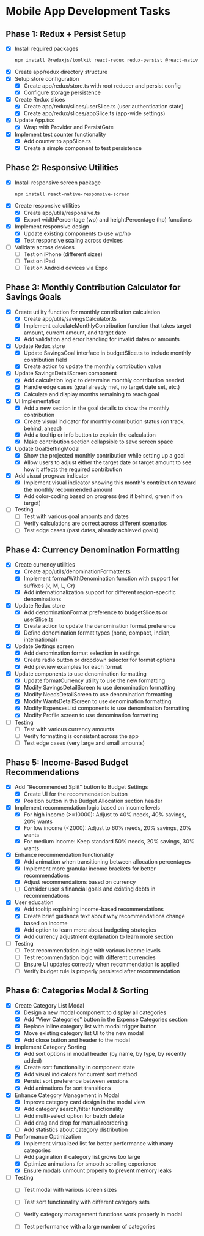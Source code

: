 # Mobile App Development Tasks

## Phase 1: Redux + Persist Setup
- [x] Install required packages
  ```bash
  npm install @reduxjs/toolkit react-redux redux-persist @react-native-async-storage/async-storage
  ```
- [x] Create app/redux directory structure
- [x] Setup store configuration
  - [x] Create app/redux/store.ts with root reducer and persist config
  - [x] Configure storage persistence
- [x] Create Redux slices
  - [x] Create app/redux/slices/userSlice.ts (user authentication state)
  - [x] Create app/redux/slices/appSlice.ts (app-wide settings)
- [x] Update App.tsx
  - [x] Wrap with Provider and PersistGate
- [x] Implement test counter functionality
  - [x] Add counter to appSlice.ts 
  - [x] Create a simple component to test persistence

## Phase 2: Responsive Utilities
- [x] Install responsive screen package
  ```bash
  npm install react-native-responsive-screen
  ```
- [x] Create responsive utilities
  - [x] Create app/utils/responsive.ts
  - [x] Export widthPercentage (wp) and heightPercentage (hp) functions
- [x] Implement responsive design
  - [x] Update existing components to use wp/hp
  - [x] Test responsive scaling across devices
- [ ] Validate across devices
  - [ ] Test on iPhone (different sizes)
  - [ ] Test on iPad
  - [ ] Test on Android devices via Expo

## Phase 3: Monthly Contribution Calculator for Savings Goals
- [x] Create utility function for monthly contribution calculation
  - [x] Create app/utils/savingsCalculator.ts
  - [x] Implement calculateMonthlyContribution function that takes target amount, current amount, and target date
  - [x] Add validation and error handling for invalid dates or amounts
- [x] Update Redux store
  - [x] Update SavingsGoal interface in budgetSlice.ts to include monthly contribution field
  - [x] Create action to update the monthly contribution value
- [x] Update SavingsDetailScreen component
  - [x] Add calculation logic to determine monthly contribution needed
  - [x] Handle edge cases (goal already met, no target date set, etc.)
  - [x] Calculate and display months remaining to reach goal
- [x] UI Implementation
  - [x] Add a new section in the goal details to show the monthly contribution
  - [x] Create visual indicator for monthly contribution status (on track, behind, ahead)
  - [x] Add a tooltip or info button to explain the calculation
  - [x] Make contribution section collapsible to save screen space
- [x] Update GoalSettingModal
  - [x] Show the projected monthly contribution while setting up a goal
  - [x] Allow users to adjust either the target date or target amount to see how it affects the required contribution
- [x] Add visual progress indicator
  - [x] Implement visual indicator showing this month's contribution toward the monthly recommended amount
  - [x] Add color-coding based on progress (red if behind, green if on target)
- [ ] Testing
  - [ ] Test with various goal amounts and dates
  - [ ] Verify calculations are correct across different scenarios
  - [ ] Test edge cases (past dates, already achieved goals)

## Phase 4: Currency Denomination Formatting
- [x] Create currency utilities
  - [x] Create app/utils/denominationFormatter.ts
  - [x] Implement formatWithDenomination function with support for suffixes (k, M, L, Cr)
  - [x] Add internationalization support for different region-specific denominations
- [x] Update Redux store
  - [x] Add denominationFormat preference to budgetSlice.ts or userSlice.ts
  - [x] Create action to update the denomination format preference
  - [x] Define denomination format types (none, compact, indian, international)
- [x] Update Settings screen
  - [x] Add denomination format selection in settings
  - [x] Create radio button or dropdown selector for format options
  - [x] Add preview examples for each format
- [x] Update components to use denomination formatting
  - [x] Update formatCurrency utility to use the new formatting
  - [x] Modify SavingsDetailScreen to use denomination formatting
  - [x] Modify NeedsDetailScreen to use denomination formatting
  - [x] Modify WantsDetailScreen to use denomination formatting
  - [x] Modify ExpensesList components to use denomination formatting
  - [x] Modify Profile screen to use denomination formatting
- [ ] Testing
  - [ ] Test with various currency amounts
  - [ ] Verify formatting is consistent across the app
  - [ ] Test edge cases (very large and small amounts)

## Phase 5: Income-Based Budget Recommendations
- [x] Add "Recommended Split" button to Budget Settings
  - [x] Create UI for the recommendation button
  - [x] Position button in the Budget Allocation section header
- [x] Implement recommendation logic based on income levels
  - [x] For high income (>=10000): Adjust to 40% needs, 40% savings, 20% wants
  - [x] For low income (<2000): Adjust to 60% needs, 20% savings, 20% wants
  - [x] For medium income: Keep standard 50% needs, 20% savings, 30% wants
- [x] Enhance recommendation functionality
  - [x] Add animation when transitioning between allocation percentages
  - [x] Implement more granular income brackets for better recommendations
  - [x] Adjust recommendations based on currency
  - [ ] Consider user's financial goals and existing debts in recommendations
- [x] User education
  - [x] Add tooltip explaining income-based recommendations
  - [x] Create brief guidance text about why recommendations change based on income
  - [x] Add option to learn more about budgeting strategies
  - [x] Add currency adjustment explanation to learn more section
- [ ] Testing
  - [ ] Test recommendation logic with various income levels
  - [ ] Test recommendation logic with different currencies
  - [ ] Ensure UI updates correctly when recommendation is applied
  - [ ] Verify budget rule is properly persisted after recommendation

## Phase 6: Categories Modal & Sorting
- [x] Create Category List Modal
  - [x] Design a new modal component to display all categories
  - [x] Add "View Categories" button in the Expense Categories section
  - [x] Replace inline category list with modal trigger button
  - [x] Move existing category list UI to the new modal
  - [x] Add close button and header to the modal
- [x] Implement Category Sorting
  - [x] Add sort options in modal header (by name, by type, by recently added)
  - [x] Create sort functionality in component state
  - [x] Add visual indicators for current sort method
  - [x] Persist sort preference between sessions
  - [x] Add animations for sort transitions
- [x] Enhance Category Management in Modal
  - [x] Improve category card design in the modal view
  - [x] Add category search/filter functionality
  - [ ] Add multi-select option for batch delete
  - [ ] Add drag and drop for manual reordering
  - [ ] Add statistics about category distribution
- [x] Performance Optimization
  - [x] Implement virtualized list for better performance with many categories
  - [ ] Add pagination if category list grows too large
  - [x] Optimize animations for smooth scrolling experience
  - [x] Ensure modals unmount properly to prevent memory leaks
- [ ] Testing
  - [ ] Test modal with various screen sizes
  - [ ] Test sort functionality with different category sets
  - [ ] Verify category management functions work properly in modal
  - [ ] Test performance with a large number of categories


